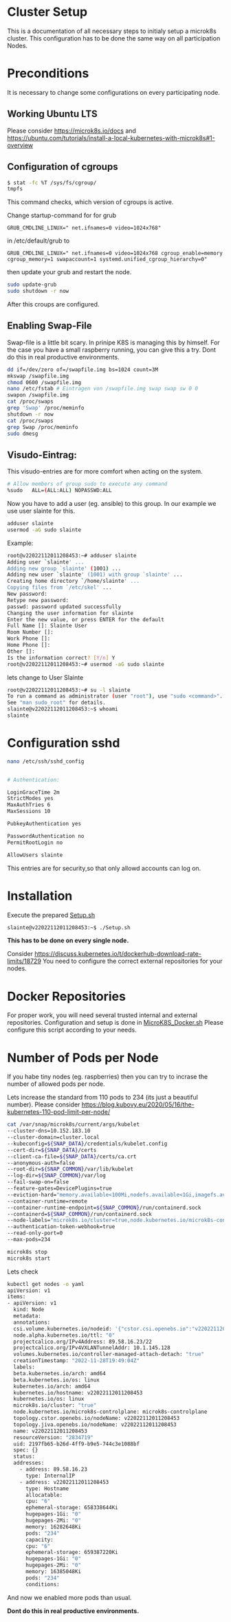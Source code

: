 # Cluster Setup

This is a documentation of all necessary steps to initialy setup a microk8s cluster.
This configuration has to be done the same way on all participation Nodes.

# Preconditions

It is necessary to change some configurations on every participating node.

## Working Ubuntu LTS

Please consider https://microk8s.io/docs and https://ubuntu.com/tutorials/install-a-local-kubernetes-with-microk8s#1-overview

## Configuration of cgroups

```bash
$ stat -fc %T /sys/fs/cgroup/
tmpfs
```

This command checks, which version of cgroups is active.

Change startup-command for for grub

`GRUB_CMDLINE_LINUX=" net.ifnames=0 video=1024x768"`

in /etc/default/grub to

`GRUB_CMDLINE_LINUX=" net.ifnames=0 video=1024x768 cgroup_enable=memory cgroup_memory=1 swapaccount=1 systemd.unified_cgroup_hierarchy=0"`

then update your grub and restart the node.

```bash
sudo update-grub
sudo shutdown -r now
```

After this croups are configured.

## Enabling Swap-File

Swap-file is a little bit scary. In prinipe K8S is managing this by himself. For the case you have a small raspberry running, you can give this a try.
Dont do this in real productive environments.

```bash
dd if=/dev/zero of=/swapfile.img bs=1024 count=3M
mkswap /swapfile.img
chmod 0600 /swapfile.img
nano /etc/fstab # Eintragen von /swapfile.img swap swap sw 0 0
swapon /swapfile.img
cat /proc/swaps
grep 'Swap' /proc/meminfo
shutdown -r now
cat /proc/swaps
grep Swap /proc/meminfo
sudo dmesg
```

## Visudo-Eintrag:

This visudo-entries are for more comfort when acting on the system.

```bash
# Allow members of group sudo to execute any command
%sudo   ALL=(ALL:ALL) NOPASSWD:ALL
```

Now you have to add a user (eg. ansible) to this group.
In our example we use user slainte for this.

```bash
adduser slainte
usermod -aG sudo slainte
```
Example:

```bash
root@v22022112011208453:~# adduser slainte
Adding user `slainte' ...
Adding new group `slainte' (1001) ...
Adding new user `slainte' (1001) with group `slainte' ...
Creating home directory `/home/slainte' ...
Copying files from `/etc/skel' ...
New password:
Retype new password:
passwd: password updated successfully
Changing the user information for slainte
Enter the new value, or press ENTER for the default
Full Name []: Slainte User
Room Number []:
Work Phone []:
Home Phone []:
Other []:
Is the information correct? [Y/n] Y
root@v22022112011208453:~# usermod -aG sudo slainte
```
lets change to User Slainte

```bash
root@v22022112011208453:~# su -l slainte
To run a command as administrator (user "root"), use "sudo <command>".
See "man sudo_root" for details.
slainte@v22022112011208453:~$ whoami
slainte
```
# Configuration sshd

```bash
nano /etc/ssh/sshd_config


# Authentication:

LoginGraceTime 2m
StrictModes yes
MaxAuthTries 6
MaxSessions 10

PubkeyAuthentication yes

PasswordAuthentication no
PermitRootLogin no

AllowUsers slainte 
```

This entries are for security,so that only allowd accounts can log on.


# Installation

Execute the prepared [Setup.sh](Setup.sh)

```bash
slainte@v22022112011208453:~$ ./Setup.sh
```
**This has to be done on every single node.**

Consider https://discuss.kubernetes.io/t/dockerhub-download-rate-limits/18729
You need to configure the correct external repositories for your nodes.

# Docker Repositories

For proper work, you will need several trusted internal and external repositories.
Configuration and setup is done in [MicroK8S_Docker.sh](MicroK8S_Install/MicroK8S_Docker.sh)
Please configure this script according to your needs.

# Number of Pods per Node

If you habe tiny nodes (eg. raspberries) then you can try to incrase the number of allowed pods per node.

Lets increase the standard from 110 pods to 234 (its just a beautiful number).
Please consider https://blog.kubovy.eu/2020/05/16/the-kubernetes-110-pod-limit-per-node/

```bash
cat /var/snap/microk8s/current/args/kubelet
--cluster-dns=10.152.183.10
--cluster-domain=cluster.local
--kubeconfig=${SNAP_DATA}/credentials/kubelet.config
--cert-dir=${SNAP_DATA}/certs
--client-ca-file=${SNAP_DATA}/certs/ca.crt
--anonymous-auth=false
--root-dir=${SNAP_COMMON}/var/lib/kubelet
--log-dir=${SNAP_COMMON}/var/log
--fail-swap-on=false
--feature-gates=DevicePlugins=true
--eviction-hard="memory.available<100Mi,nodefs.available<1Gi,imagefs.available<1Gi"
--container-runtime=remote
--container-runtime-endpoint=${SNAP_COMMON}/run/containerd.sock
--containerd=${SNAP_COMMON}/run/containerd.sock
--node-labels="microk8s.io/cluster=true,node.kubernetes.io/microk8s-controlplane=microk8s-controlplane"
--authentication-token-webhook=true
--read-only-port=0
--max-pods=234

microk8s stop
microk8s start
```

Lets check

```bash
kubectl get nodes -o yaml
apiVersion: v1
items:
- apiVersion: v1
  kind: Node
  metadata:
  annotations:
  csi.volume.kubernetes.io/nodeid: '{"cstor.csi.openebs.io":"v22022112011208453","jiva.csi.openebs.io":"v22022112011208453"}'
  node.alpha.kubernetes.io/ttl: "0"
  projectcalico.org/IPv4Address: 89.58.16.23/22
  projectcalico.org/IPv4VXLANTunnelAddr: 10.1.145.128
  volumes.kubernetes.io/controller-managed-attach-detach: "true"
  creationTimestamp: "2022-11-28T19:49:04Z"
  labels:
  beta.kubernetes.io/arch: amd64
  beta.kubernetes.io/os: linux
  kubernetes.io/arch: amd64
  kubernetes.io/hostname: v22022112011208453
  kubernetes.io/os: linux
  microk8s.io/cluster: "true"
  node.kubernetes.io/microk8s-controlplane: microk8s-controlplane
  topology.cstor.openebs.io/nodeName: v22022112011208453
  topology.jiva.openebs.io/nodeName: v22022112011208453
  name: v22022112011208453
  resourceVersion: "2834719"
  uid: 2197fb65-b26d-4ff9-b9e5-744c3e1088bf
  spec: {}
  status:
  addresses:
    - address: 89.58.16.23
      type: InternalIP
    - address: v22022112011208453
      type: Hostname
      allocatable:
      cpu: "6"
      ephemeral-storage: 658338644Ki
      hugepages-1Gi: "0"
      hugepages-2Mi: "0"
      memory: 16282648Ki
      pods: "234"
      capacity:
      cpu: "6"
      ephemeral-storage: 659387220Ki
      hugepages-1Gi: "0"
      hugepages-2Mi: "0"
      memory: 16385048Ki
      pods: "234"
      conditions:
```
And now we enabled more pods than usual.

**Dont do this in real productive environments.**
